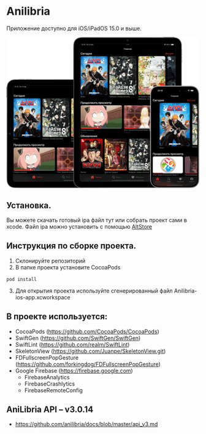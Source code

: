 # Anilibria

Приложение доступно для iOS/iPadOS 15.0 и выше.

![gif](https://github.com/MNasybullin/README-Helper/blob/anilibria/dark-light.gif)

## Установка.
Вы можете скачать готовый ipa файл тут или собрать проект сами в xcode.
Файл ipa можно установить с помощью [AltStore](https://altstore.io)

## Инструкция по сборке проекта.
1) Склонируйте репозиторий
2) В папке проекта установите CocoaPods
```
pod install
```
3) Для открытия проекта используйте сгенерированный файл Anilibria-ios-app.xcworkspace

## В проекте используется:
- CocoaPods (https://github.com/CocoaPods/CocoaPods)
- SwiftGen (https://github.com/SwiftGen/SwiftGen)
- SwiftLint (https://github.com/realm/SwiftLint)
- SkeletonView (https://github.com/Juanpe/SkeletonView.git)
- FDFullscreenPopGesture (https://github.com/forkingdog/FDFullscreenPopGesture)
- Google Firebase (https://firebase.google.com)
    - FirebaseAnalytics
    - FirebaseCrashlytics
    - FirebaseRemoteConfig

## AniLibria API – v3.0.14
- https://github.com/anilibria/docs/blob/master/api_v3.md
